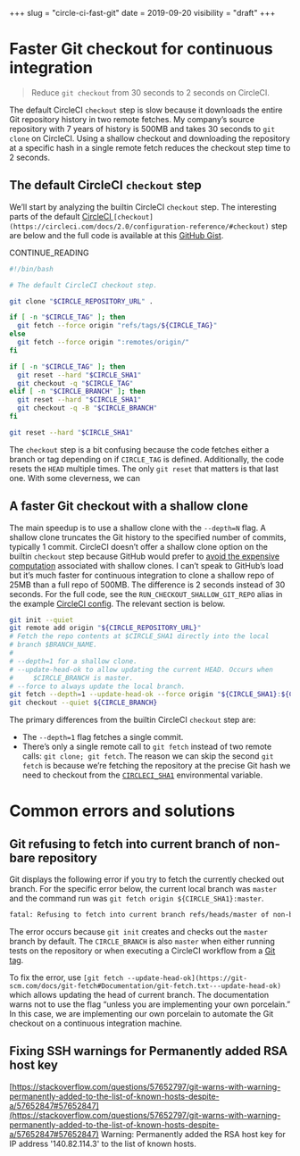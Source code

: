 +++
slug = "circle-ci-fast-git"
date = 2019-09-20
visibility = "draft"
+++

# Faster Git checkout for continuous integration

> Reduce `git checkout` from 30 seconds to 2 seconds on CircleCI.

The default CircleCI `checkout` step is slow because it downloads the entire Git
repository history in two remote fetches. My company’s source repository with 7
years of history is 500MB and takes 30 seconds to `git clone` on CircleCI. Using
a shallow checkout and downloading the repository at a specific hash in a single
remote fetch reduces the checkout step time to 2 seconds.

## The default CircleCI `checkout` step

We’ll start by analyzing the builtin CircleCI `checkout` step. The interesting
parts of the default
[CircleCI ](https://circleci.com/docs/2.0/configuration-reference/#checkout)`[checkout](https://circleci.com/docs/2.0/configuration-reference/#checkout)`
step are below and the full code is available at this
[GitHub Gist](https://gist.github.com/jschaf/31d88678cbf733e9bb749ec0afdcc418).

CONTINUE_READING

```bash
#!/bin/bash

# The default CircleCI checkout step.

git clone "$CIRCLE_REPOSITORY_URL" .

if [ -n "$CIRCLE_TAG" ]; then
  git fetch --force origin "refs/tags/${CIRCLE_TAG}"
else
  git fetch --force origin ":remotes/origin/"
fi

if [ -n "$CIRCLE_TAG" ]; then
  git reset --hard "$CIRCLE_SHA1"
  git checkout -q "$CIRCLE_TAG"
elif [ -n "$CIRCLE_BRANCH" ]; then
  git reset --hard "$CIRCLE_SHA1"
  git checkout -q -B "$CIRCLE_BRANCH"
fi

git reset --hard "$CIRCLE_SHA1"
```

The `checkout` step is a bit confusing because the code fetches either a branch
or tag depending on if `CIRCLE_TAG` is defined. Additionally, the code resets
the `HEAD` multiple times. The only `git reset` that matters is that last one.
With some cleverness, we can

## A faster Git checkout with a shallow clone

The main speedup is to use a shallow clone with the `--depth=N` flag. A shallow
clone truncates the Git history to the specified number of commits, typically 1
commit. CircleCI doesn’t offer a shallow clone option on the builtin `checkout`
step because GitHub would prefer to
[avoid the expensive computation](https://github.com/circleci/circleci-docs/issues/2040#issuecomment-368129275)
associated with shallow clones. I can’t speak to GitHub’s load but it’s much
faster for continuous integration to clone a shallow repo of 25MB than a full
repo of 500MB. The difference is 2 seconds instead of 30 seconds. For the full
code, see the `RUN_CHECKOUT_SHALLOW_GIT_REPO` alias in the example
[CircleCI config](https://github.com/jschaf/ci_speed_test/blob/master/.circleci/config.yml).
The relevant section is below.

```bash
git init --quiet
git remote add origin "${CIRCLE_REPOSITORY_URL}"
# Fetch the repo contents at $CIRCLE_SHA1 directly into the local
# branch $BRANCH_NAME.
#
# --depth=1 for a shallow clone.
# --update-head-ok to allow updating the current HEAD. Occurs when
#     $CIRCLE_BRANCH is master.
# --force to always update the local branch.
git fetch --depth=1 --update-head-ok --force origin "${CIRCLE_SHA1}:${CIRCLE_BRANCH}"
git checkout --quiet ${CIRCLE_BRANCH}
```

The primary differences from the builtin CircleCI `checkout` step are:

- The `--depth=1` flag fetches a single commit.
- There’s only a single remote call to `git fetch` instead of two remote calls:
  `git clone; git fetch`. The reason we can skip the second `git fetch` is
  because we’re fetching the repository at the precise Git hash we need to
  checkout from the [`CIRCLECI_SHA1`](https://circleci.com/docs/2.0/env-vars/)
  environmental variable.

# Common errors and solutions

## Git refusing to fetch into current branch of non-bare repository

Git displays the following error if you try to fetch the currently checked out
branch. For the specific error below, the current local branch was `master` and
the command run was `git fetch origin ${CIRCLE_SHA1}:master`.

```bash
fatal: Refusing to fetch into current branch refs/heads/master of non-bare repository
```

The error occurs because `git init` creates and checks out the `master` branch
by default. The `CIRCLE_BRANCH` is also `master` when either running tests on
the repository or when executing a CircleCI workflow from a
[Git tag](https://circleci.com/docs/2.0/workflows/#executing-workflows-for-a-git-tag).

To fix the error, use
`[git fetch --update-head-ok](https://git-scm.com/docs/git-fetch#Documentation/git-fetch.txt---update-head-ok)`
which allows updating the head of current branch. The documentation warns not to
use the flag “unless you are implementing your own porcelain.” In this case, we
are implementing our own porcelain to automate the Git checkout on a continuous
integration machine.

## Fixing SSH warnings for Permanently added RSA host key

[https://stackoverflow.com/questions/57652797/git-warns-with-warning-permanently-added-to-the-list-of-known-hosts-despite-a/57652847#57652847](https://stackoverflow.com/questions/57652797/git-warns-with-warning-permanently-added-to-the-list-of-known-hosts-despite-a/57652847#57652847)
Warning: Permanently added the RSA host key for IP address '140.82.114.3' to the
list of known hosts.
